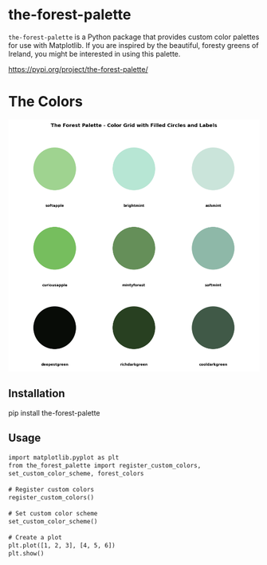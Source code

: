 # the-forest-palette

`the-forest-palette` is a Python package that provides custom color palettes for use with Matplotlib. If you are inspired by
the beautiful, foresty greens of Ireland, you might be interested in using this palette.

https://pypi.org/project/the-forest-palette/
# The Colors

![Color Grid](color_grid.png)

## Installation

pip install the-forest-palette

## Usage

    import matplotlib.pyplot as plt
    from the_forest_palette import register_custom_colors, set_custom_color_scheme, forest_colors

    # Register custom colors
    register_custom_colors()

    # Set custom color scheme
    set_custom_color_scheme()

    # Create a plot
    plt.plot([1, 2, 3], [4, 5, 6])
    plt.show()



